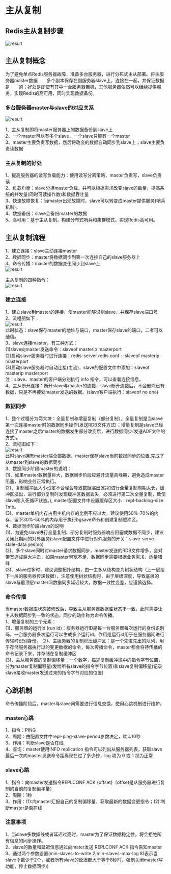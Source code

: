 # 主从复制  
## Redis主从复制步骤  
![result](https://static01.imgkr.com/temp/0dca3657cbcc4ba8a41d0e639784069b.png)  

## 主从复制概念  
为了避免单点Redis服务器故障，准备多台服务器，进行分布式主从部署。将主服务器master数据<font color='white'>复制</font>多个副本保存在副服务器slave上，连接在一起，并保证数据是<font color='white'>同步</font>的；好处是即使有其中一台服务器宕机，其他服务器依然可以继续提供服务，实现Redis的高可用，同时实现数据备份。  
### 多台服务器master与slave的对应关系  
![result](https://static01.imgkr.com/temp/971d021c0372422085b2951070457d35.png)  

1、主从复制即将master服务器上的数据备份到slave上  
2、一个master可以有多个slave，一个slave只能有一个master  
3、master主要负责写数据，然后将改变的数据自动同步到slave上；slave主要负责读数据  
### 主从复制的好处  
1、提高服务器的读写负载能力：使用读写分离策略，master负责写，slave负责读  
2、负载均衡：slave分担master负载，并可以根据需求改变slave的数量，提高系统的并发量(同时可读操作数)和数据吞吐量  
3、快速故障恢复：当master出现故障时，slave可以转变成master提供服务(哨兵机制)。  
4、数据备份：slave会备份master的数据  
5、高可用：基于主从复制，构建分布式哨兵和集群模式，实现Redis高可用。  
## 主从复制流程  
1、建立连接：slave主动连接master  
2、数据同步：master将数据同步到第一次连接自己的slave服务器上  
3、命令传播：master的数据变化同步到slave上  
![result](https://static01.imgkr.com/temp/7d1555593ab24a7880a5a988d19994ff.png)  

主从复制的四种指令：  
![result](https://static01.imgkr.com/temp/1285d3059c3f4bac91a5dfb7d1618211.png)  

### 建立连接  
1、建立slave到master的连接，使master能够识别slave，并保存slave端口号  
2、流程图如下：  
![result](https://static01.imgkr.com/temp/e11d314bad2948f1873845176aef8a19.png)    
此时状态：slave保存master的地址与端口，master保存slave的端口，二者可以通信。  
3、slave连接master，有三种方式：  
(1)slave向master发送命令：slaveof masterip masterport   
(2)启动slave服务器时进行连接：redis-server redis.conf --slaveof masterip masterport  
(3)启动slave服务器时自动连接(主流)，slave的配置文件中添加：slaveof masterip masterport  
注：slave、master的客户端分别执行 info 指令，可以查看连接信息。  
4、主从断开连接：断开slave与master的连接，slave断开连接后，不会删除已有数据，只是不再接受master发送的数据。(slave客户端执行：slaveof no one)   
### 数据同步  
1、整个过程分为两大块：全量复制和增量复制（部分复制）。全量复制是当slave第一次连接master时的数据同步操作(发送RDB文件方式)；增量复制是slave已经连接了master之后master的数据发生部分改变后，进行数据同步(发送AOF文件的方式)。  
2、流程图如下：  
![result](https://static01.imgkr.com/temp/aeec13b1939949818fdba589f3a384a8.png)    
此时slave拥有master端全部数据，master保存slave当前数据同步的位置,完成了从master到slave的数据同步  
3、数据同步阶段master的说明：  
(1)、如果master数据量巨大，数据同步阶段应避开流量高峰期，避免造成master阻塞，影响业务正常执行。  
(2)、复制缓冲区大小设定不合理会导致数据溢出(假如进行全量复制周期太长，缓冲区溢出，进行部分复制时发现缓冲区数据丢失，必须进行第二次全量复制，致使slave陷入死循环状态。), master配置文件中设置缓存区大小：repl-backlog-size ?mb。  
(3)、master单机内存占用主机内存的比例不应过大，建议使用50%-70%的内存，留下30%-50%的内存用于执行bgsave命令和创建复制缓冲区。  
4、数据同步阶段slave的说明  
(1)、为避免slave进行全量复制、部分复制时服务器响应阻塞或数据不同步，建议关闭此期间的对外服务(slave配置文件中进行对外服务的开关：slave-serve-stale-data yes|no)  
(2)、多个slave同时对master请求数据同步，master发送的RDB文件增多，会对带宽造成巨大冲击，如果master带宽不足，数据同步需要根据业务需求，适量错峰  
(3)、slave过多时，建议调整拓扑结构，由一主多从结构变为树状结构（上一层给下一层的服务器传递数据），注意使用树状结构时，由于层级深度，导致底层的slave与最顶层master间数据同步延迟较大，数据一致性变差，应谨慎选择。  
### 命令传播  
当master数据库状态被修改后，导致主从服务器数据库状态不一致，此时需要让主从数据同步到一致的状态，同步的动作称为命令传播。  
1、增量复制的三个元素：  
(1)、服务器的运行id (run id)：服务器运行ID是每一台服务器每次运行的身份识别码，一台服务器多次运行可以生成多个运行id。作用是运行id用于在服务器间进行传输时识别身份。 
(2)、主服务器的复制积压缓冲区：是一个先进先出的队列，用于存储服务器执行过的变更数据的命令，每次传播命令，master都会将待传播的命令记录下来，并存储在复制缓冲区  
(3)、主从服务器的复制偏移量：一个数字，描述复制缓冲区中的指令字节位置，分为master复制偏移量(发给所有slave的指令字节位置)和slave复制偏移量(记录slave接收master发送过来的指令字节对应的位置)    
## 心跳机制  
命令传播阶段后，master与slave间需要进行信息交换，使用心跳机制进行维护。  
### master心跳  
1、指令：PING  
2、周期：由配置文件中repl-ping-slave-period参数决定，默认10秒   
3、作用：判断slave是否在线  
4、查询：master使用INFO replication 指令可以列出从服务器列表，获取slave最后一次向master发送命令距离现在过了多少秒，lag 项为 0 或 1 视为正常   
### slave心跳  
1、指令：向master发送指令REPLCONF ACK {offset}（offset是从服务器进行复制的当前的复制偏移量）  
2、周期：1秒  
3、作用：(1):向master汇报自己的复制偏移量，获取最新的数据变更指令；(2):判断master是否在线  
### 注意事项  
1、当slave多数掉线或者延迟过高时，master为了保证数据稳定性，将会拒绝所有信息的同步操作。  
2、slave的数量和延迟信息通过向mater发送 REPLCONF ACK 指令告知master    
3、通过两个参数设置(min-slaves-to-write 2;min-slaves-max-lag 8(表示当slave个数少于2个，或者所有slave的延迟都大于等于8秒时，强制关闭master写功能，停止数据同步))